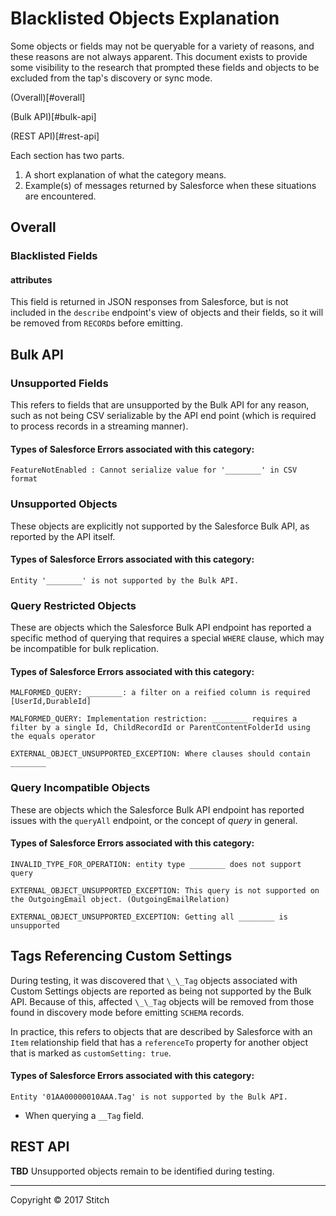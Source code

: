 # Blacklisted Objects Explanation

Some objects or fields may not be queryable for a variety of reasons, and these reasons are not always apparent. This document exists to provide some visibility to the research that prompted these fields and objects to be excluded from the tap's discovery or sync mode.

(Overall)[#overall]

(Bulk API)[#bulk-api]

(REST API)[#rest-api]

Each section has two parts.
1. A short explanation of what the category means.
2. Example(s) of messages returned by Salesforce when these situations are encountered.

## Overall

### Blacklisted Fields

#### attributes
This field is returned in JSON responses from Salesforce, but is not included in the `describe` endpoint's view of objects and their fields, so it will be removed from `RECORD`s before emitting.

## Bulk API

### Unsupported Fields

This refers to fields that are unsupported by the Bulk API for any reason, such as not being CSV serializable by the API end point (which is required to process records in a streaming manner).

#### Types of Salesforce Errors associated with this category:

```
FeatureNotEnabled : Cannot serialize value for '________' in CSV format
```

### Unsupported Objects

These objects are explicitly not supported by the Salesforce Bulk API, as reported by the API itself.

#### Types of Salesforce Errors associated with this category:

```
Entity '________' is not supported by the Bulk API.
```

### Query Restricted Objects

These are objects which the Salesforce Bulk API endpoint has reported a specific method of querying that requires a special `WHERE` clause, which may be incompatible for bulk replication.

#### Types of Salesforce Errors associated with this category:

```
MALFORMED_QUERY: ________: a filter on a reified column is required [UserId,DurableId]
```

```
MALFORMED_QUERY: Implementation restriction: ________ requires a filter by a single Id, ChildRecordId or ParentContentFolderId using the equals operator
```

```
EXTERNAL_OBJECT_UNSUPPORTED_EXCEPTION: Where clauses should contain ________
```

### Query Incompatible Objects

These are objects which the Salesforce Bulk API endpoint has reported issues with the `queryAll` endpoint, or the concept of *query* in general.

#### Types of Salesforce Errors associated with this category:

```
INVALID_TYPE_FOR_OPERATION: entity type ________ does not support query
```

```
EXTERNAL_OBJECT_UNSUPPORTED_EXCEPTION: This query is not supported on the OutgoingEmail object. (OutgoingEmailRelation)
```

```
EXTERNAL_OBJECT_UNSUPPORTED_EXCEPTION: Getting all ________ is unsupported
```

## Tags Referencing Custom Settings ##

During testing, it was discovered that `\_\_Tag` objects associated with Custom Settings objects are reported as being not supported by the Bulk API. Because of this, affected `\_\_Tag` objects will be removed from those found in discovery mode before emitting `SCHEMA` records.

In practice, this refers to objects that are described by Salesforce with an `Item` relationship field that has a `referenceTo` property for another object that is marked as `customSetting: true`.

#### Types of Salesforce Errors associated with this category:

```
Entity '01AA00000010AAA.Tag' is not supported by the Bulk API.
```
* When querying a `__Tag` field.

## REST API

**TBD** Unsupported objects remain to be identified during testing.



---

Copyright &copy; 2017 Stitch
